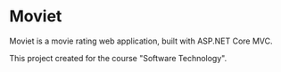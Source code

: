 # Moviet

Moviet is a movie rating web application, built with ASP.NET Core MVC.

This project created for the course "Software Technology".
